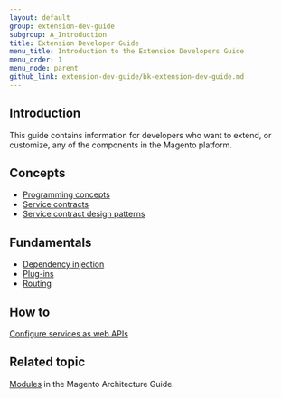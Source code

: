 ```yaml
---
layout: default
group: extension-dev-guide
subgroup: A_Introduction
title: Extension Developer Guide
menu_title: Introduction to the Extension Developers Guide
menu_order: 1
menu_node: parent
github_link: extension-dev-guide/bk-extension-dev-guide.md
---
```

<h2 id="overview-introduction">Introduction</h2>
This guide contains information for developers who want to extend, or customize, any of the components in the Magento platform. 

<h2 id="api-concepts">Concepts</h2>

* <a href="{{ site.gdeurl }}extension-dev-guide/api-concepts.html">Programming concepts</a>
* <a href="{{ site.gdeurl }}extension-dev-guide/service-contracts/service-contracts.html">Service contracts</a>
* <a href="{{ site.gdeurl }}extension-dev-guide/service-contracts/design-patterns.html">Service contract design patterns</a>


<h2 id="api-fun">Fundamentals</h2>

* <a href="{{ site.gdeurl }}extension-dev-guide/depend-inj.html">Dependency injection</a>
* <a href="{{ site.gdeurl }}extension-dev-guide/plugins.html">Plug-ins</a>
* <a href="{{ site.gdeurl }}extension-dev-guide/routing.html">Routing</a>

<h2 id="api-concepts">How to</h2>

<a href="{{ site.gdeurl }}extension-dev-guide/service-contracts/service-to-web-service.html">Configure services as web APIs</a>

<h2 id="m2arch-related">Related topic</h2>

<a href="{{ site.gdeurl }}architecture/modules/mod_intro.html">Modules</a> in the Magento Architecture Guide.


